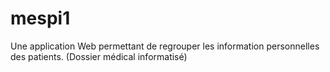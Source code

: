 # mespi1


Une application Web permettant de regrouper les information personnelles des patients. 
(Dossier médical informatisé)
